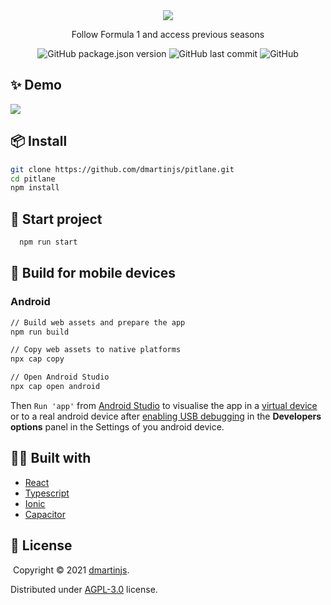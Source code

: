 <div align="center">
  <img src="illustrations/pitlane.png"/>
</div>
<p align="center">Follow Formula 1 and access previous seasons</p>
<div align="center">

![GitHub package.json version](https://img.shields.io/github/package-json/v/dmartinjs/pitlane)
![GitHub last commit](https://img.shields.io/github/last-commit/dmartinjs/pitlane)
![GitHub](https://img.shields.io/github/license/dmartinjs/pitlane)

</div>

## :sparkles: Demo
<img src="illustrations/pitlane-formula1-app.png"/>

## :package: Install

```bash
git clone https://github.com/dmartinjs/pitlane.git
cd pitlane
npm install
```

## :rocket: Start project

```bash
  npm run start
```

## :iphone: Build for mobile devices

### Android

```bash
// Build web assets and prepare the app
npm run build

// Copy web assets to native platforms
npx cap copy

// Open Android Studio
npx cap open android
```

Then `Run 'app'` from [Android Studio](https://developer.android.com/studio) to visualise the app in a [virtual device](https://developer.android.com/studio/run/managing-avds) or to a real android device after [enabling USB debugging](https://developer.android.com/studio/debug/dev-options) in the **Developers options** panel in the Settings of you android device.

## :technologist: Built with

- [React](https://reactjs.org/)
- [Typescript](https://www.typescriptlang.org/)
- [Ionic](https://ionicframework.com/)
- [Capacitor](https://capacitorjs.com/)

## :page_with_curl: License
​
Copyright © 2021 [dmartinjs](https://github.com/dmartinjs).

Distributed under [AGPL-3.0](/LICENSE) license.